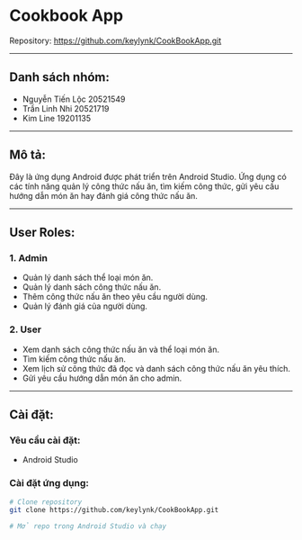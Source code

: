 # Cookbook App

Repository: https://github.com/keylynk/CookBookApp.git

---

## Danh sách nhóm:

- Nguyễn Tiến Lộc 20521549
- Trần Linh Nhi 20521719
- Kim Line 19201135

---

## Mô tả:

Đây là ứng dụng Android được phát triển trên Android Studio. Ứng dụng có các tính năng quản lý công thức nấu ăn, tìm kiếm công thức, gửi yêu cầu hướng dẫn món ăn hay đánh giá công thức nấu ăn.

---

## User Roles:

### 1. Admin

- Quản lý danh sách thể loại món ăn.
- Quản lý danh sách công thức nấu ăn.
- Thêm công thức nấu ăn theo yêu cầu người dùng.
- Quản lý đánh giá của người dùng.

### 2. User

- Xem danh sách công thức nấu ăn và thể loại món ăn.
- Tìm kiếm công thức nấu ăn.
- Xem lịch sử công thức đã đọc và danh sách công thức nấu ăn yêu thích.
- Gửi yêu cầu hướng dẫn món ăn cho admin.

---

## Cài đặt:

### Yêu cầu cài đặt:

- Android Studio

### Cài đặt ứng dụng:

```bash
# Clone repository
git clone https://github.com/keylynk/CookBookApp.git

# Mở repo trong Android Studio và chạy
```

